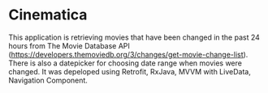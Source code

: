 # Cinematica
This application is retrieving movies that have been changed in the past 24 hours from  The Movie Database API (https://developers.themoviedb.org/3/changes/get-movie-change-list). There is also a datepicker for choosing date range when movies were changed.
It was depeloped using Retrofit, RxJava, MVVM with LiveData, Navigation Component. 
